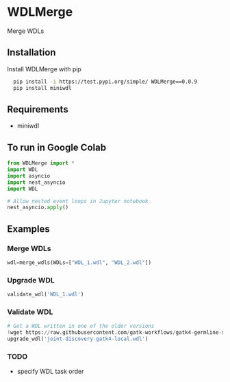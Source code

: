 # WDLMerge
Merge WDLs
## Installation
Install WDLMerge with pip
```bash
  pip install -i https://test.pypi.org/simple/ WDLMerge==0.0.9
  pip install miniwdl
```
## Requirements
* miniwdl

## To run in Google Colab
```python
from WDLMerge import *
import WDL
import asyncio
import nest_asyncio
import WDL

# Allow nested event loops in Jupyter notebook
nest_asyncio.apply()
```

## Examples

### Merge WDLs
```python
wdl=merge_wdls(WDLs=["WDL_1.wdl", "WDL_2.wdl"])
```

### Upgrade WDL
```python
validate_wdl('WDL_1.wdl')
```

### Validate WDL
```python
# Get a WDL written in one of the older versions
!wget https://raw.githubusercontent.com/gatk-workflows/gatk4-germline-snps-indels/1.1.2/joint-discovery-gatk4-local.wdl
upgrade_wdl('joint-discovery-gatk4-local.wdl')
```

### TODO
- specify WDL task order
